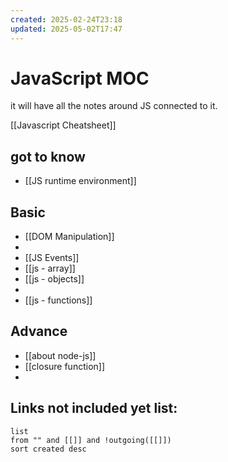 ```yaml
---
created: 2025-02-24T23:18
updated: 2025-05-02T17:47
---
```

# JavaScript MOC

it will have all the notes around JS connected to it.

[[Javascript Cheatsheet]]


## got to know

- [[JS runtime environment]]
## Basic

- [[DOM Manipulation]]
- 
- [[JS Events]]
- [[js - array]]
- [[js - objects]]
- 
- [[js - functions]]


## Advance

- [[about node-js]]
- [[closure function]]
- 


## **Links not included yet list:**
```dataview
list
from "" and [[]] and !outgoing([[]])
sort created desc
```
